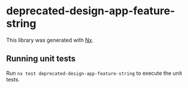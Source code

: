 # deprecated-design-app-feature-string

This library was generated with [Nx](https://nx.dev).

## Running unit tests

Run `nx test deprecated-design-app-feature-string` to execute the unit tests.
